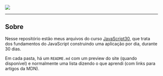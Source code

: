 ![](https://camo.githubusercontent.com/07ca65497065dd926bd889c53b7b7652f8ef3cbc4320739cf7ebed3c4d34cb2d/68747470733a2f2f6a61766173637269707433302e636f6d2f696d616765732f4a53332d736f6369616c2d73686172652e706e67)

---

## Sobre

Nesse repositório estão meus arquivos do curso [JavaScript30](https://javascript30.com/), que trata dos fundamentos do JavaScript construindo uma aplicação por dia, durante 30 dias.

Em cada pasta, há um `README.md` com um preview do site (quando disponível) e normalmente uma lista dizendo o que aprendi (com links para artigos da MDN).
